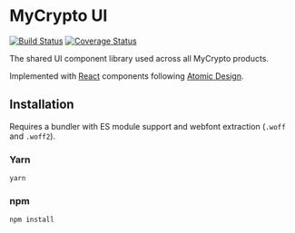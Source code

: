 # MyCrypto UI

[![Build Status](https://travis-ci.org/MyCryptoHQ/ui.svg?branch=master)](https://travis-ci.org/MyCryptoHQ/ui)
[![Coverage Status](https://coveralls.io/repos/github/MyCryptoHQ/ui/badge.svg?branch=master)](https://coveralls.io/github/MyCryptoHQ/ui?branch=master)

The shared UI component library used across all MyCrypto products.

Implemented with [React](https://github.com/facebook/react) components following [Atomic Design](http://atomicdesign.bradfrost.com/).

## Installation

Requires a bundler with ES module support and webfont extraction (`.woff` and `.woff2`).

### Yarn

`yarn`

### npm

`npm install`
